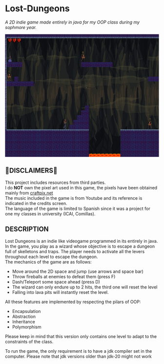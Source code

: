 # Lost-Dungeons
_A 2D indie game made entirely in java for my OOP class during my sophmore year._

<p align="center">
  <img src="./Lost-Dungeons/Recursos/preview.png" alt="Preview_image" width="800" height="400" />
</p>

## 🚨DISCLAIMERS🚨
This project includes resources from third parties. <br>
I  do __NOT__  own the pixel art used in this game, the pixels have been obtained mainly from [craftpix.net](https://craftpix.net/freebies/?srsltid=AfmBOoqJkK-FD9y_OSvC1s1gSGJ9PlDB32-CiIhr16L-vxFRflh_EU6f) <br>
The music included in the game is from Youtube and its reference is indicated in the credits screen.<br>
The language of the game is limited to Spanish since it was a project for one my classes in university (ICAI, Comillas). 

## DESCRIPTION
Lost Dungeons is an indie like videogame programmed in its entirely in java. In the game, you play as a wizard whose objective is to escape a dungeon full of skelletons and traps. The player needs to activate all the levers throughout each level to escape the dungeon. <br>
The mechanics of the game are as follows: 

- Move around the 2D space and jump (use arrows and space bar)
- Throw fireballs at enemies to defeat them (press F)
- Dash/Teleport some space ahead (press D)
- The wizard can only endure up to 2 hits, the third one will reset the level
- Falling into lava pits will instantly reset the level.


All these features are implemented by respecting the pilars of OOP:
- Encapsulation
- Abstraction
- Inheritance
- Polymorphism
  
Please keep in mind that this version only contains one level to adapt to the constraints of the class.

To run the game, the only requirement is to have a jdk compiler set in the computer. Please note that jdk versions older than jdk-20 might not work
